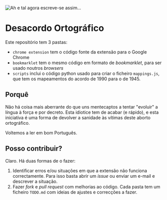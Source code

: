 ![Ah e tal agora escreve-se assim...](https://d3uepj124s5rcx.cloudfront.net/items/470W3n131S2K0W2t0V0y/Screen%20Recording%202017-02-18%20at%2001.58%20PM.gif)

# Desacordo Ortográfico

Este repositório tem 3 pastas:

* `chrome extension` tem o código fonte da extensão para o Google Chrome
* `bookmarklet` tem o mesmo código em formato de *bookmarklet*, para ser usado noutros *browsers*
* `scripts` inclui o código python usado para criar o ficheiro `mappings.js`, que tem os mapeamentos do acordo de 1990 para o de 1945.

## Porquê

Não há coisa mais aberrante do que uns mentecaptos a tentar "evoluir" a
língua à força e por decreto. Esta idiotice tem de acabar (e rápido), e esta
iniciativa é uma forma de devolver a sanidade às vítimas deste aborto
ortográfico.

Voltemos a ler em bom Português.

## Posso contribuir?

Claro. Há duas formas de o fazer:

1. Identificar erros e/ou situações em que a extensão não funciona correctamente. Para isso basta abrir um *issue* ou enviar um e-mail e descrever a situação.
2. Fazer *fork* e *pull request* com melhorias ao código. Cada pasta tem um ficheiro `TODO.md` com ideias de ajustes e correcções a fazer.


